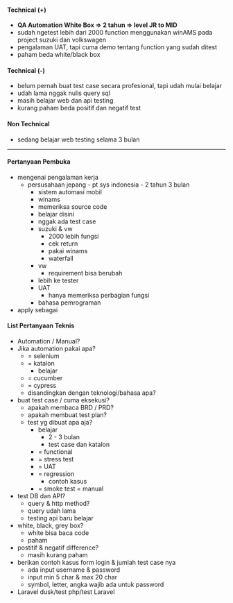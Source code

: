 #### Technical (+) 

- **QA Automation White Box => 2 tahun => level JR to MID**  
- sudah ngetest lebih dari 2000 function menggunakan winAMS pada project suzuki dan volkswagen
- pengalaman UAT, tapi cuma demo tentang function yang sudah ditest
- paham beda white/black box

#### Technical (-)  

- belum pernah buat test case secara profesional, tapi udah mulai belajar
- udah lama nggak nulis query sql
- masih belajar web dan api testing
- kurang paham beda positif dan negatif test

#### Non Technical  

- sedang belajar web testing selama 3 bulan

---

#### Pertanyaan Pembuka

- mengenai pengalaman kerja  
	- persusahaan jepang - pt sys indonesia - 2 tahun 3 bulan
		- sistem automasi mobil
		- winams
		- memeriksa source code
		- belajar disini
		- nggak ada test case
		- suzuki & vw
			- 2000 lebih fungsi
			- cek return
			- pakai winams
			- waterfall
		- vw
			- requirement bisa berubah
		- lebih ke tester
		- UAT
			- hanya memeriksa perbagian fungsi
		- bahasa pemrograman
- apply sebagai


#### List Pertanyaan Teknis

- Automation / Manual?  
- Jika automation pakai apa?
	- = selenium
	- = katalon
		- belajar
	- = cucumber
	- = cypress
	- disandingkan dengan teknologi/bahasa apa?
- buat test case / cuma eksekusi?
	- apakah membaca BRD / PRD?
	- apakah membuat test plan?
	- test yg dibuat apa aja?
		- belajar
			- 2  - 3 bulan
			- test case dan katalon
		- = functional
		- = stress test
		- = UAT
		- = regression
			- contoh kasus
		- = smoke test = manual
- test DB dan API?
	- query & http method?
	- query udah lama
	- testing api baru belajar
- white, black, grey box?
	- white bisa baca code
	- paham
- postitif & negatif difference?
	- masih kurang paham
- berikan contoh kasus form login & jumlah test case nya
	- ada input username & password
	- input min 5 char & max 20 char
	- symbol, letter, angka wajib ada untuk password
- Laravel dusk/test php/test Laravel